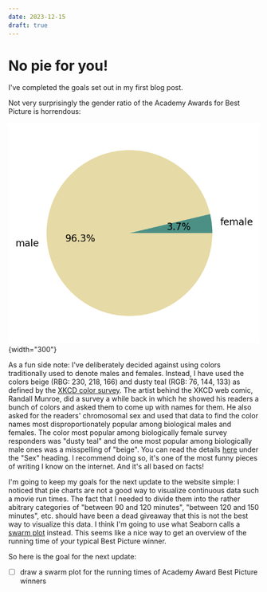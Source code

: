 ```yaml
---
date: 2023-12-15
draft: true
---
```


# No pie for you!

I've completed the goals set out in my first blog post.

<!-- more -->

Not very surprisingly the gender ratio of the Academy Awards for Best Picture is horrendous:

![](../images/2023-12-15_genders.png){width="300"}

As a fun side note: I've deliberately decided against using colors traditionally used to denote 
males and females.
Instead, I have used the colors beige (RBG: 230, 218, 166) and dusty teal (RGB: 76, 144, 133) as 
defined by the [XKCD color survey](https://www.w3schools.com/colors/colors_xkcd.asp).
The artist behind the XKCD web comic, Randall Munroe, did a survey a while back in which he showed his readers a bunch of colors and asked them to come up with names for them.
He also asked for the readers' chromosomal sex and used that data to find the color names most disproportionately popular among biological males and females.
The color most popular among biologically female survey responders was "dusty teal" and the one most 
popular among biologically male ones was a misspelling of "beige".
You can read the details [here](https://blog.xkcd.com/2010/05/03/color-survey-results/) under the "Sex" 
heading.
I recommend doing so, it's one of the most funny pieces of writing I know on the internet.
And it's all based on facts!

I'm going to keep my goals for the next update to the website simple:
I noticed that pie charts are not a good way to visualize continuous data such a movie run times.
The fact that I needed to divide them into the rather abitrary categories of "between 90 and 120 minutes", "between 120 and 150 minutes", etc. should have been a dead giveaway that this is not the best way to visualize this data.
I think I'm going to use what Seaborn calls a [swarm plot](https://seaborn.pydata.org/generated/seaborn.swarmplot.html#seaborn.swarmplot) instead.
This seems like a nice way to get an overview of the running time of your typical Best Picture winner.

So here is the goal for the next update:

- [ ] draw a swarm plot for the running times of Academy Award Best Picture winners